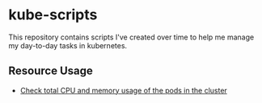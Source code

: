 # kube-scripts

This repository contains scripts I've created over time to help me manage my day-to-day tasks in kubernetes.

## Resource Usage

- [Check total CPU and memory usage of the pods in the cluster](resource-usage/readme.md)
